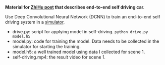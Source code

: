 **Material for [ZhiHu post](https://zhuanlan.zhihu.com/p/27439184) that describes end-to-end self driving car.**

Use Deep Convolutional Neural Network (DCNN) to train an end-to-end self driving system in a [simulator](https://github.com/udacity/self-driving-car-sim).

- drive.py: script for applying model in self-driving.
`python drive.py model.h5`
- model.py: code for training the model. Data needs to be collected in the simulator for starting the training.
- model.h5: a well trained model using data I collected for scene 1.
- self-driving.mp4: the result video for scene 1.

